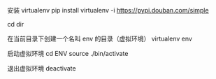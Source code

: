 安装 virtualenv
pip install virtualenv -i https://pypi.douban.com/simple

cd dir

在当前目录下创建一个名叫 env 的目录（虚拟环境）
virtualenv env

启动虚拟环境
cd ENV
source ./bin/activate

退出虚拟环境
deactivate